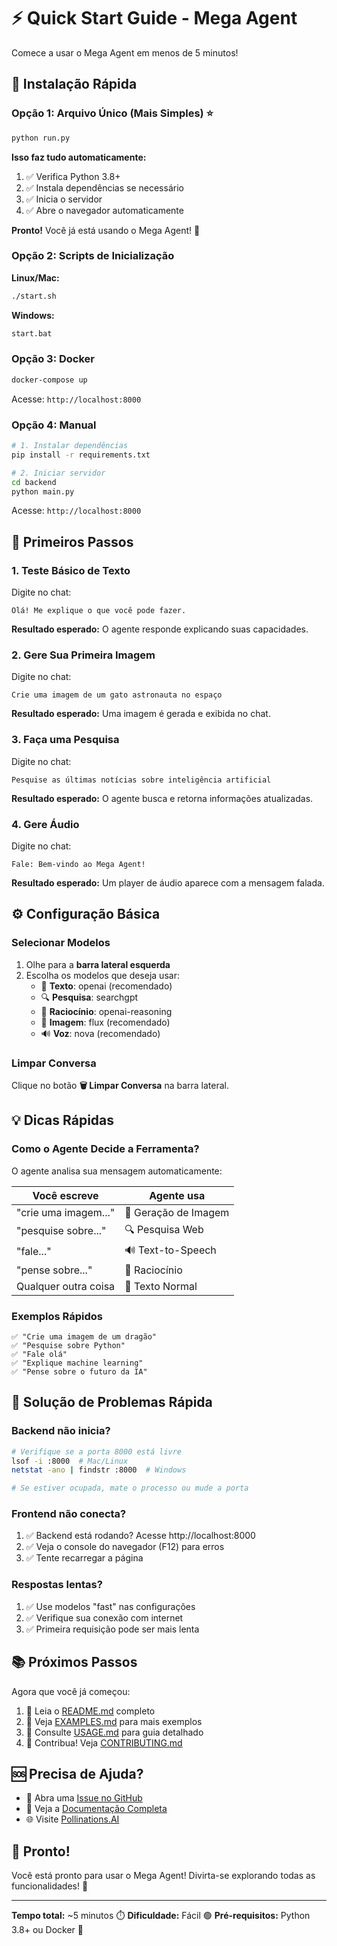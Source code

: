 # ⚡ Quick Start Guide - Mega Agent

Comece a usar o Mega Agent em menos de 5 minutos!

## 🚀 Instalação Rápida

### Opção 1: Arquivo Único (Mais Simples) ⭐

```bash
python run.py
```

**Isso faz tudo automaticamente:**
1. ✅ Verifica Python 3.8+
2. ✅ Instala dependências se necessário
3. ✅ Inicia o servidor
4. ✅ Abre o navegador automaticamente

**Pronto!** Você já está usando o Mega Agent! 🎉

### Opção 2: Scripts de Inicialização

**Linux/Mac:**
```bash
./start.sh
```

**Windows:**
```bash
start.bat
```

### Opção 3: Docker

```bash
docker-compose up
```

Acesse: `http://localhost:8000`

### Opção 4: Manual

```bash
# 1. Instalar dependências
pip install -r requirements.txt

# 2. Iniciar servidor
cd backend
python main.py
```

Acesse: `http://localhost:8000`

## 🎯 Primeiros Passos

### 1. Teste Básico de Texto

Digite no chat:
```
Olá! Me explique o que você pode fazer.
```

**Resultado esperado:** O agente responde explicando suas capacidades.

### 2. Gere Sua Primeira Imagem

Digite no chat:
```
Crie uma imagem de um gato astronauta no espaço
```

**Resultado esperado:** Uma imagem é gerada e exibida no chat.

### 3. Faça uma Pesquisa

Digite no chat:
```
Pesquise as últimas notícias sobre inteligência artificial
```

**Resultado esperado:** O agente busca e retorna informações atualizadas.

### 4. Gere Áudio

Digite no chat:
```
Fale: Bem-vindo ao Mega Agent!
```

**Resultado esperado:** Um player de áudio aparece com a mensagem falada.

## ⚙️ Configuração Básica

### Selecionar Modelos

1. Olhe para a **barra lateral esquerda**
2. Escolha os modelos que deseja usar:
   - 💬 **Texto**: openai (recomendado)
   - 🔍 **Pesquisa**: searchgpt
   - 🧠 **Raciocínio**: openai-reasoning
   - 🎨 **Imagem**: flux (recomendado)
   - 🔊 **Voz**: nova (recomendado)

### Limpar Conversa

Clique no botão **🗑️ Limpar Conversa** na barra lateral.

## 💡 Dicas Rápidas

### Como o Agente Decide a Ferramenta?

O agente analisa sua mensagem automaticamente:

| Você escreve | Agente usa |
|--------------|------------|
| "crie uma imagem..." | 🎨 Geração de Imagem |
| "pesquise sobre..." | 🔍 Pesquisa Web |
| "fale..." | 🔊 Text-to-Speech |
| "pense sobre..." | 🧠 Raciocínio |
| Qualquer outra coisa | 💬 Texto Normal |

### Exemplos Rápidos

```
✅ "Crie uma imagem de um dragão"
✅ "Pesquise sobre Python"
✅ "Fale olá"
✅ "Explique machine learning"
✅ "Pense sobre o futuro da IA"
```

## 🔧 Solução de Problemas Rápida

### Backend não inicia?

```bash
# Verifique se a porta 8000 está livre
lsof -i :8000  # Mac/Linux
netstat -ano | findstr :8000  # Windows

# Se estiver ocupada, mate o processo ou mude a porta
```

### Frontend não conecta?

1. ✅ Backend está rodando? Acesse http://localhost:8000
2. ✅ Veja o console do navegador (F12) para erros
3. ✅ Tente recarregar a página

### Respostas lentas?

1. ✅ Use modelos "fast" nas configurações
2. ✅ Verifique sua conexão com internet
3. ✅ Primeira requisição pode ser mais lenta

## 📚 Próximos Passos

Agora que você já começou:

1. 📖 Leia o [README.md](README.md) completo
2. 🎯 Veja [EXAMPLES.md](EXAMPLES.md) para mais exemplos
3. 📘 Consulte [USAGE.md](USAGE.md) para guia detalhado
4. 🤝 Contribua! Veja [CONTRIBUTING.md](CONTRIBUTING.md)

## 🆘 Precisa de Ajuda?

- 📝 Abra uma [Issue no GitHub](../../issues)
- 💬 Veja a [Documentação Completa](README.md)
- 🌐 Visite [Pollinations.AI](https://pollinations.ai)

## 🎉 Pronto!

Você está pronto para usar o Mega Agent! Divirta-se explorando todas as funcionalidades! 🚀

---

**Tempo total:** ~5 minutos ⏱️
**Dificuldade:** Fácil 🟢
**Pré-requisitos:** Python 3.8+ ou Docker 🐳
